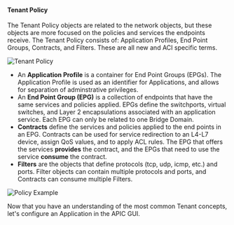 #### Tenant Policy
The Tenant Policy objects are related to the network objects, but these objects are more focused on the policies and services the endpoints receive. The Tenant Policy consists of: Application Profiles, End Point Groups, Contracts, and Filters. These are all new and ACI specific terms.

![Tenant Policy](/posts/files/intro-to-aci_understanding-aci/assets/images/tenant_policy.png)

*  An **Application Profile** is a container for End Point Groups (EPGs). The Application Profile is used as an identifier for Applications, and allows for separation of adminstrative privileges.
*  An **End Point Group (EPG)** is a collection of endpoints that have the same services and policies applied. EPGs define the switchports, virtual switches, and Layer 2 encapsulations associated with an application service. Each EPG can only be related to one Bridge Domain.
*  **Contracts** define the services and policies applied to the end points in an EPG. Contracts can be used for service redirection to an L4-L7 device, assign QoS values, and to apply ACL rules. The EPG that offers the services **provides** the contract, and the EPGs that need to use the service **consume** the contract.
*  **Filters** are the objects that define protocols (tcp, udp, icmp, etc.) and ports. Filter objects can contain multiple protocols and ports, and Contracts can consume multiple Filters.

![Policy Example](/posts/files/intro-to-aci_understanding-aci/assets/images/policy_example.png)

Now that you have an understanding of the most common Tenant concepts, let's configure an Application in the APIC GUI.